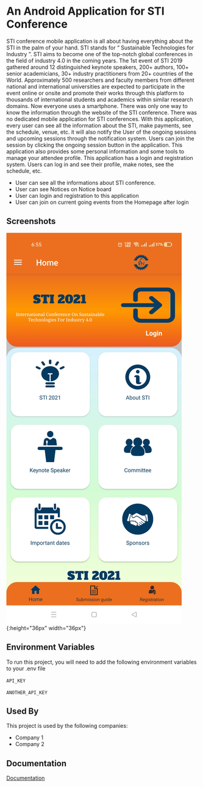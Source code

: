 
# An Android Application for STI Conference

STI conference mobile application is all about having everything about the STI in the palm of your hand. STI stands for “ Sustainable Technologies for Industry ”. STI aims to become one of the top-notch global conferences in the field of industry 4.0 in the coming years. The 1st event of STI 2019 gathered around 12 distinguished keynote speakers, 200+ authors, 100+ senior academicians, 30+ industry practitioners from 20+ countries of the World. Approximately 500 researchers and faculty members from different national and international universities are expected to participate in the event online or onsite and promote their works through this platform to thousands of international students and academics within similar research domains. Now everyone uses a smartphone. There was only one way to know the information through the website of the STI conference. There was no dedicated mobile application for STI conferences. With this application, every user can see all the information about the STI, make payments, see the schedule, venue, etc. it will also notify the User of the ongoing sessions and upcoming sessions through the notification system. Users can join the session by clicking the ongoing session button in the application. This application also provides some personal information and some tools to manage your attendee profile. This application has a login and registration system. Users can log in and see their profile, make notes, see the schedule, etc.

- User can see all the informations about STI conference.
- User can see Notices on Notice board
- User can login and registration to this application
- User can join on current going events from the Homepage after login 


## Screenshots
![App Screenshot](https://github.com/Souravchwn/STI-conference/blob/main/Screenshots/home.jpg){:height="36px" width="36px"}


## Environment Variables

To run this project, you will need to add the following environment variables to your .env file

`API_KEY`

`ANOTHER_API_KEY`


## Used By

This project is used by the following companies:

- Company 1
- Company 2


## Documentation

[Documentation](https://linktodocumentation)

